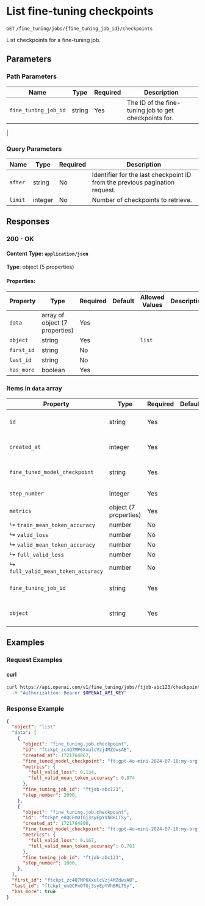# List fine-tuning checkpoints

`GET` `/fine_tuning/jobs/{fine_tuning_job_id}/checkpoints`

List checkpoints for a fine-tuning job.


## Parameters

### Path Parameters

| Name | Type | Required | Description |
| ---- | ---- | -------- | ----------- |
| `fine_tuning_job_id` | string | Yes | The ID of the fine-tuning job to get checkpoints for.
 |

### Query Parameters

| Name | Type | Required | Description |
| ---- | ---- | -------- | ----------- |
| `after` | string | No | Identifier for the last checkpoint ID from the previous pagination request. |
| `limit` | integer | No | Number of checkpoints to retrieve. |

## Responses

### 200 - OK

#### Content Type: `application/json`

**Type**: object (5 properties)

#### Properties:

| Property | Type | Required | Default | Allowed Values | Description |
| -------- | ---- | -------- | ------- | -------------- | ----------- |
| `data` | array of object (7 properties) | Yes |  |  |  |
| `object` | string | Yes |  | `list` |  |
| `first_id` | string | No |  |  |  |
| `last_id` | string | No |  |  |  |
| `has_more` | boolean | Yes |  |  |  |


### Items in `data` array

| Property | Type | Required | Default | Allowed Values | Description |
| -------- | ---- | -------- | ------- | -------------- | ----------- |
| `id` | string | Yes |  |  | The checkpoint identifier, which can be referenced in the API endpoints. |
| `created_at` | integer | Yes |  |  | The Unix timestamp (in seconds) for when the checkpoint was created. |
| `fine_tuned_model_checkpoint` | string | Yes |  |  | The name of the fine-tuned checkpoint model that is created. |
| `step_number` | integer | Yes |  |  | The step number that the checkpoint was created at. |
| `metrics` | object (7 properties) | Yes |  |  | Metrics at the step number during the fine-tuning job. |
|   ↳ `train_mean_token_accuracy` | number | No |  |  |  |
|   ↳ `valid_loss` | number | No |  |  |  |
|   ↳ `valid_mean_token_accuracy` | number | No |  |  |  |
|   ↳ `full_valid_loss` | number | No |  |  |  |
|   ↳ `full_valid_mean_token_accuracy` | number | No |  |  |  |
| `fine_tuning_job_id` | string | Yes |  |  | The name of the fine-tuning job that this checkpoint was created from. |
| `object` | string | Yes |  | `fine_tuning.job.checkpoint` | The object type, which is always "fine_tuning.job.checkpoint". |
## Examples

### Request Examples

#### curl
```bash
curl https://api.openai.com/v1/fine_tuning/jobs/ftjob-abc123/checkpoints \
  -H "Authorization: Bearer $OPENAI_API_KEY"

```

### Response Example

```json
{
  "object": "list"
  "data": [
    {
      "object": "fine_tuning.job.checkpoint",
      "id": "ftckpt_zc4Q7MP6XxulcVzj4MZdwsAB",
      "created_at": 1721764867,
      "fine_tuned_model_checkpoint": "ft:gpt-4o-mini-2024-07-18:my-org:custom-suffix:96olL566:ckpt-step-2000",
      "metrics": {
        "full_valid_loss": 0.134,
        "full_valid_mean_token_accuracy": 0.874
      },
      "fine_tuning_job_id": "ftjob-abc123",
      "step_number": 2000,
    },
    {
      "object": "fine_tuning.job.checkpoint",
      "id": "ftckpt_enQCFmOTGj3syEpYVhBRLTSy",
      "created_at": 1721764800,
      "fine_tuned_model_checkpoint": "ft:gpt-4o-mini-2024-07-18:my-org:custom-suffix:7q8mpxmy:ckpt-step-1000",
      "metrics": {
        "full_valid_loss": 0.167,
        "full_valid_mean_token_accuracy": 0.781
      },
      "fine_tuning_job_id": "ftjob-abc123",
      "step_number": 1000,
    },
  ],
  "first_id": "ftckpt_zc4Q7MP6XxulcVzj4MZdwsAB",
  "last_id": "ftckpt_enQCFmOTGj3syEpYVhBRLTSy",
  "has_more": true
}

```

